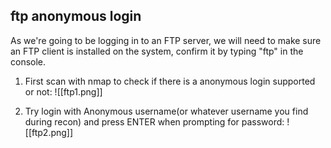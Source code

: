 ## ftp anonymous login
As we're going to be logging in to an FTP server, we will need to make sure an FTP client is installed on the system, confirm it by typing "ftp" in the console.

1. First scan with nmap to check if there is a anonymous login supported or not:
   ![[ftp1.png]]

2. Try login with Anonymous username(or whatever username you find during recon) and press ENTER when prompting for password:
   ![[ftp2.png]]
   